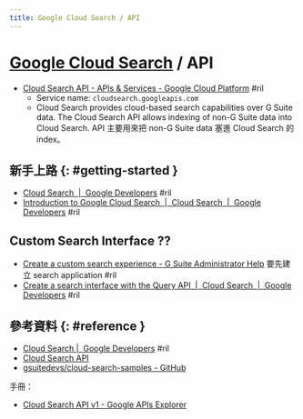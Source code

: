 ```yaml
---
title: Google Cloud Search / API
---
```

# [Google Cloud Search](google-cloud-search.md) / API

  - [Cloud Search API - APIs & Services \- Google Cloud Platform](https://console.cloud.google.com/apis/library/cloudsearch.googleapis.com) #ril
      - Service name: `cloudsearch.googleapis.com`
      - Cloud Search provides cloud-based search capabilities over G Suite data. The Cloud Search API allows indexing of non-G Suite data into Cloud Search. API 主要用來把 non-G Suite data 塞進 Cloud Search 的 index。

## 新手上路 {: #getting-started }

  - [Cloud Search  \|  Google Developers](https://developers.google.com/cloud-search/) #ril
  - [Introduction to Google Cloud Search  \|  Cloud Search  \|  Google Developers](https://developers.google.com/cloud-search/docs/guides/) #ril

## Custom Search Interface ??

  - [Create a custom search experience \- G Suite Administrator Help](https://support.google.com/a/answer/9043922) 要先建立 search application #ril
  - [Create a search interface with the Query API  \|  Cloud Search  \|  Google Developers](https://developers.google.com/cloud-search/docs/guides/query-guide) #ril

## 參考資料 {: #reference }

  - [Cloud Search |  Google Developers](https://developers.google.com/cloud-search/) #ril
  - [Cloud Search API](https://console.cloud.google.com/apis/library/cloudsearch.googleapis.com)
  - [gsuitedevs/cloud-search-samples - GitHub](https://github.com/gsuitedevs/cloud-search-samples)

手冊：

  - [Cloud Search API v1 - Google APIs Explorer](https://developers.google.com/apis-explorer/?hl=en_US#p/cloudsearch/v1/)
